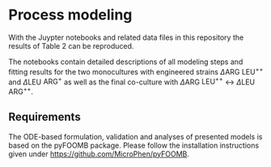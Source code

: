 # Process modeling

With the Juypter notebooks and related data files in this repository the results of Table 2 can be reproduced.

The notebooks contain detailed descriptions of all modeling steps and fitting results for the two monocultures with engineered strains $\Delta\textsf{ARG}$ $\textsf{LEU}^{++}$ and $\Delta\textsf{LEU}$ $\textsf{ARG}^{+}$ as well as the final co-culture with $\Delta\textsf{ARG}$ $\textsf{LEU}^{++}$ $\leftrightarrow$ $\Delta\textsf{LEU}$ $\textsf{ARG}^{++}$.

## Requirements

The ODE-based formulation, validation and analyses of presented models is based on the pyFOOMB package. Please follow the installation instructions given under https://github.com/MicroPhen/pyFOOMB.
